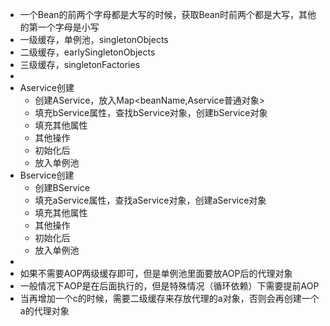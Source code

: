 - 一个Bean的前两个字母都是大写的时候，获取Bean时前两个都是大写，其他的第一个字母是小写
- 一级缓存，单例池，singletonObjects
- 二级缓存，earlySingletonObjects
- 三级缓存，singletonFactories
-
- Aservice创建
	- 创建AService，放入Map<beanName,Aservice普通对象>
	- 填充bService属性，查找bService对象，创建bService对象
	- 填充其他属性
	- 其他操作
	- 初始化后
	- 放入单例池
- Bservice创建
	- 创建BService
	- 填充aService属性，查找aService对象，创建aService对象
	- 填充其他属性
	- 其他操作
	- 初始化后
	- 放入单例池
-
- 如果不需要AOP两级缓存即可，但是单例池里面要放AOP后的代理对象
- 一般情况下AOP是在后面执行的，但是特殊情况（循环依赖）下需要提前AOP
- 当再增加一个c的时候，需要二级缓存来存放代理的a对象，否则会再创建一个a的代理对象